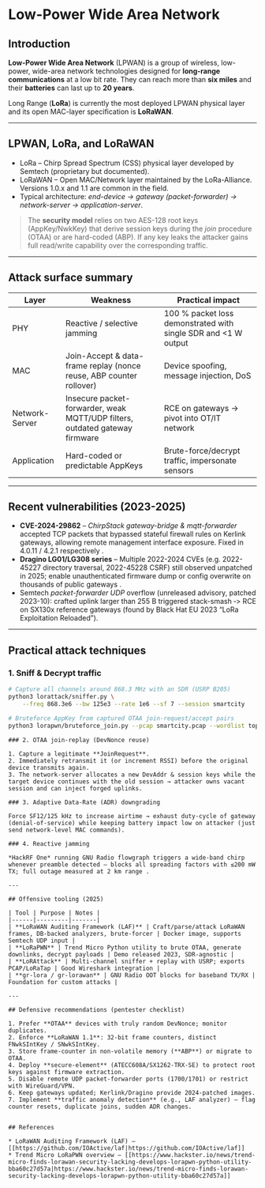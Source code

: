 # Low-Power Wide Area Network


## Introduction

**Low-Power Wide Area Network** (LPWAN) is a group of wireless, low-power, wide-area network technologies designed for **long-range communications** at a low bit rate.
They can reach more than **six miles** and their **batteries** can last up to **20 years**.

Long Range (**LoRa**) is currently the most deployed LPWAN physical layer and its open MAC-layer specification is **LoRaWAN**.

---

## LPWAN, LoRa, and LoRaWAN

* LoRa – Chirp Spread Spectrum (CSS) physical layer developed by Semtech (proprietary but documented).
* LoRaWAN – Open MAC/Network layer maintained by the LoRa-Alliance. Versions 1.0.x and 1.1 are common in the field.
* Typical architecture: *end-device → gateway (packet-forwarder) → network-server → application-server*.

> The **security model** relies on two AES-128 root keys (AppKey/NwkKey) that derive session keys during the *join* procedure (OTAA) or are hard-coded (ABP). If any key leaks the attacker gains full read/write capability over the corresponding traffic.

---

## Attack surface summary

| Layer | Weakness | Practical impact |
|-------|----------|------------------|
| PHY | Reactive / selective jamming | 100 % packet loss demonstrated with single SDR and <1 W output |
| MAC | Join-Accept & data-frame replay (nonce reuse, ABP counter rollover) | Device spoofing, message injection, DoS |
| Network-Server | Insecure packet-forwarder, weak MQTT/UDP filters, outdated gateway firmware | RCE on gateways → pivot into OT/IT network |
| Application | Hard-coded or predictable AppKeys | Brute-force/decrypt traffic, impersonate sensors |

---

## Recent vulnerabilities (2023-2025)

* **CVE-2024-29862** – *ChirpStack gateway-bridge & mqtt-forwarder* accepted TCP packets that bypassed stateful firewall rules on Kerlink gateways, allowing remote management interface exposure. Fixed in 4.0.11 / 4.2.1 respectively .
* **Dragino LG01/LG308 series** – Multiple 2022-2024 CVEs (e.g. 2022-45227 directory traversal, 2022-45228 CSRF) still observed unpatched in 2025; enable unauthenticated firmware dump or config overwrite on thousands of public gateways .
* Semtech *packet-forwarder UDP* overflow (unreleased advisory, patched 2023-10): crafted uplink larger than 255 B triggered stack-smash ‑> RCE on SX130x reference gateways (found by Black Hat EU 2023 “LoRa Exploitation Reloaded”).

---

## Practical attack techniques

### 1. Sniff & Decrypt traffic

```bash
# Capture all channels around 868.3 MHz with an SDR (USRP B205)
python3 lorattack/sniffer.py \
    --freq 868.3e6 --bw 125e3 --rate 1e6 --sf 7 --session smartcity

# Bruteforce AppKey from captured OTAA join-request/accept pairs
python3 lorapwn/bruteforce_join.py --pcap smartcity.pcap --wordlist top1m.txt
```
```
### 2. OTAA join-replay (DevNonce reuse)

1. Capture a legitimate **JoinRequest**.
2. Immediately retransmit it (or increment RSSI) before the original device transmits again.
3. The network-server allocates a new DevAddr & session keys while the target device continues with the old session → attacker owns vacant session and can inject forged uplinks.

### 3. Adaptive Data-Rate (ADR) downgrading

Force SF12/125 kHz to increase airtime → exhaust duty-cycle of gateway (denial-of-service) while keeping battery impact low on attacker (just send network-level MAC commands).

### 4. Reactive jamming

*HackRF One* running GNU Radio flowgraph triggers a wide-band chirp whenever preamble detected – blocks all spreading factors with ≤200 mW TX; full outage measured at 2 km range .

---

## Offensive tooling (2025)

| Tool | Purpose | Notes |
|------|---------|-------|
| **LoRaWAN Auditing Framework (LAF)** | Craft/parse/attack LoRaWAN frames, DB-backed analyzers, brute-forcer | Docker image, supports Semtech UDP input |
| **LoRaPWN** | Trend Micro Python utility to brute OTAA, generate downlinks, decrypt payloads | Demo released 2023, SDR-agnostic |
| **LoRAttack** | Multi-channel sniffer + replay with USRP; exports PCAP/LoRaTap | Good Wireshark integration |
| **gr-lora / gr-lorawan** | GNU Radio OOT blocks for baseband TX/RX | Foundation for custom attacks |

---

## Defensive recommendations (pentester checklist)

1. Prefer **OTAA** devices with truly random DevNonce; monitor duplicates.
2. Enforce **LoRaWAN 1.1**: 32-bit frame counters, distinct FNwkSIntKey / SNwkSIntKey.
3. Store frame-counter in non-volatile memory (**ABP**) or migrate to OTAA.
4. Deploy **secure-element** (ATECC608A/SX1262-TRX-SE) to protect root keys against firmware extraction.
5. Disable remote UDP packet-forwarder ports (1700/1701) or restrict with WireGuard/VPN.
6. Keep gateways updated; Kerlink/Dragino provide 2024-patched images.
7. Implement **traffic anomaly detection** (e.g., LAF analyzer) – flag counter resets, duplicate joins, sudden ADR changes.


## References

* LoRaWAN Auditing Framework (LAF) – [[https://github.com/IOActive/laf|https://github.com/IOActive/laf]]
* Trend Micro LoRaPWN overview – [[https://www.hackster.io/news/trend-micro-finds-lorawan-security-lacking-develops-lorapwn-python-utility-bba60c27d57a|https://www.hackster.io/news/trend-micro-finds-lorawan-security-lacking-develops-lorapwn-python-utility-bba60c27d57a]]


